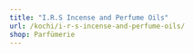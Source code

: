 ```yaml
---
title: "I.R.S Incense and Perfume Oils"
url: /kochi/i-r-s-incense-and-perfume-oils/
shop: Parfümerie
---
```

